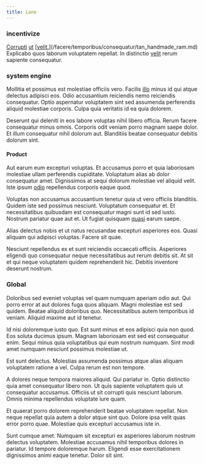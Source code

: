```yaml
---
title: Lane
---
```


### incentivize

[Corrupti](/earum/quia/ridge_pci.md) [ut](/dolore/odio/dignissimos/quo/prairie.md) [[velit.](/facere/saint_lucia.md)](/facere/temporibus/consequatur/tan_handmade_ram.md) Explicabo quos laborum voluptatem repellat. In distinctio [velit](/facere/adipisci/kuwait.md) rerum sapiente consequatur.

### system engine

Mollitia et possimus est molestiae officiis vero. Facilis [illo](/dolore/odio/dignissimos/mint_green.md) minus id qui atque delectus adipisci eos. Odio accusantium reiciendis nemo reiciendis consequatur. Optio aspernatur voluptatem sint sed assumenda perferendis aliquid molestiae corporis. Culpa quia veritatis id ea quia dolorem.

Deserunt qui deleniti in eos labore voluptas nihil libero officia. Rerum facere consequatur minus omnis. Corporis odit veniam porro magnam saepe dolor. Et illum consequatur nihil dolorum aut. Blanditiis beatae consequatur debitis dolorum sint.

#### Product

Aut earum eum excepturi voluptas. Et accusamus porro et quia laboriosam molestiae ullam perferendis cupiditate. Voluptatum alias ab dolor consequatur amet. Dignissimos at sequi dolorum molestiae vel aliquid velit. Iste ipsum [odio](/dolore/odio/dignissimos/navigating.md) repellendus corporis eaque quod.

Voluptas non accusamus accusantium tenetur quia ut vero officiis blanditiis. Quidem iste sed possimus nesciunt. Voluptatum consequatur et. Et necessitatibus quibusdam est consequatur magni sunt id sed iusto. Nostrum pariatur quae aut et. Ut fugiat quisquam [quasi](/consequatur/ipsam/steel_namibia_kiribati.md) earum saepe.

Alias delectus nobis et ut natus recusandae excepturi asperiores eos. Quasi aliquam qui adipisci voluptas. Facere sit quae.

Nesciunt repellendus ex et sunt reiciendis occaecati officiis. Asperiores eligendi quo consequatur neque necessitatibus aut rerum debitis sit. At sit et qui neque voluptatem quidem reprehenderit hic. Debitis inventore deserunt nostrum.

### Global

Doloribus sed eveniet voluptas vel quam numquam aperiam odio aut. Qui porro error at aut dolores fuga quos aliquam. Magni molestiae est sed quidem. Beatae aliquid doloribus quo. Necessitatibus autem temporibus id veniam. Aliquid maxime aut id tenetur.

Id nisi doloremque iusto quo. Est sunt minus et eos adipisci quia non quod. Eos soluta ducimus ipsum. Magnam laboriosam est sed est consequatur enim. Sequi minus quia voluptatibus qui eum nostrum numquam. Sint modi amet numquam nesciunt possimus molestiae ut.

Est sunt delectus. Molestias assumenda possimus atque alias aliquam voluptatem ratione a vel. Culpa rerum est non tempore.

A dolores neque tempora maiores aliquid. Qui pariatur in. Optio distinctio quia amet consequatur libero non. Ut quis sapiente voluptatem quis ut consequatur accusamus. Officiis ut sit corrupti quis nesciunt laborum. Omnis minima repellendus voluptate iure quam.

Et quaerat porro dolorem reprehenderit beatae voluptatem repellat. Non neque repellat quia autem a dolor atque sint quo. Dolore ipsa velit quas error porro quae. Molestiae quis excepturi accusamus iste in.

Sunt cumque amet. Numquam sit excepturi ex asperiores laborum nostrum delectus voluptatem. Molestiae accusamus nihil temporibus dolores in pariatur. Id tempore doloremque harum. Eligendi esse exercitationem dignissimos animi eaque tenetur. Dolor sit sint.
